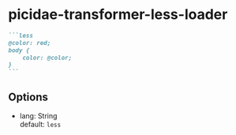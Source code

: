 # picidae-transformer-less-loader

````markdown
```less
@color: red;
body {
    color: @color;
}
```
````

## Options

- lang: String  
default: `less`
